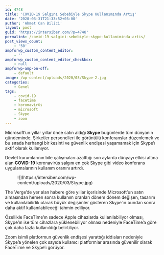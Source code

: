 ```yaml
---
id: 4748
title: 'COVID-19 Salgını Sebebiyle Skype Kullanımında Artış'
date: '2020-03-31T21:33:52+03:00'
author: 'Ahmet Can Bilici'
layout: post
guid: 'https://intersiber.com/?p=4748'
permalink: /covid-19-salgini-sebebiyle-skype-kullaniminda-artis/
post_views_count:
    - '50'
ampforwp_custom_content_editor:
    - ''
ampforwp_custom_content_editor_checkbox:
    - null
ampforwp-amp-on-off:
    - default
image: /wp-content/uploads/2020/03/Skype-2.jpg
categories:
    - Genel
tags:
    - covid-19
    - facetime
    - koronavirüs
    - microsoft
    - Skype
    - zoom
---
```


Microsoft’un yıllar yıllar önce satın aldığı **Skype** bugünlerde tüm dünyanın gündeminde. Şirketler personelleri ile görüntülü konferanslar düzenlemek ve bu sırada herhangi bir kesinti ve güvenlik endişesi yaşamamak için Skype’ı aktif olarak kullanıyor.

Devlet kurumlarının bile çalışmaları azalttığı son aylarda dünyayı etkisi altına alan **COVID-19** koronavirüs salgını en çok Skype gibi video konferans uygulamalarının kullanım oranını artırdı.

<figure class="wp-block-image size-large">![](https://intersiber.com/wp-content/uploads/2020/03/Skype.jpg)</figure>The Verge’de yer alan habere göre yıllar içerisinde Microsoft’un satın almasından hemen sonra kullanım oranları dönem dönem değişen, tasarım ve kullanılabilirlik olarak büyük değişimler gösteren Skype’ın bundan sonra daha aktif kullanılabileceği tahmin ediliyor.

Özellikle FaceTime’ın sadece Apple cihazlarda kullanılabiliyor olması, Skype’ın ise tüm cihazlara yüklenebiliyor olması nedeniyle FaceTime’a göre çok daha fazla kullanıldığı belirtiliyor.

Zoom isimli platformun güvenlik endişesi yarattığı iddiaları nedeniyle Skype’a yönelen çok sayıda kullanıcı platformlar arasında güvenilir olarak FaceTime ve Skype’ı görüyor.